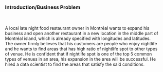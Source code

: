 <h3>Introduction/Business Problem </h3> <br>
<br>
A local late night food restaurant owner in Montréal wants to expand his business and open another restaurant in a new location in the middle part of Montréal island, which is already specified with longitudes and latitudes. The owner firmly believes that his customers are people who enjoy nightlife and he wants to find areas that has high ratio of nightlife spot to other types of venue. He is confident that if nightlife spot is one of the top 5 common types of venues in an area, his expansion in the area will be successful. He hired a data scientist to find the areas that satisfy the said conditions.

